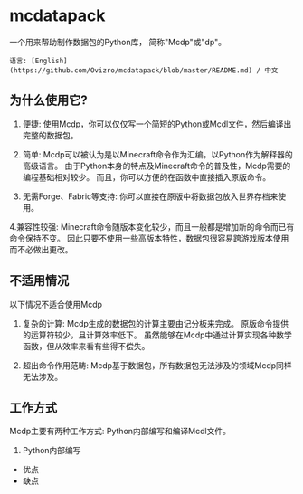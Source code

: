 # mcdatapack # 

一个用来帮助制作数据包的Python库，
简称"Mcdp"或"dp"。

    语言: [English](https://github.com/Ovizro/mcdatapack/blob/master/README.md) / 中文

## 为什么使用它? ## 

1. 便捷:
    使用Mcdp，你可以仅仅写一个简短的Python或Mcdl文件，然后编译出完整的数据包。
        
2. 简单:
    Mcdp可以被认为是以Minecraft命令作为汇编，以Python作为解释器的高级语言。
    由于Python本身的特点及Minecraft命令的普及性，Mcdp需要的编程基础相对较少。
    而且，你可以方便的在函数中直接插入原版命令。
        
3. 无需Forge、Fabric等支持:
    你可以直接在原版中将数据包放入世界存档来使用。
        
4.兼容性较强:
    Minecraft命令随版本变化较少，而且一般都是增加新的命令而已有命令保持不变。
    因此只要不使用一些高版本特性，数据包很容易跨游戏版本使用而不必做出更改。
        
## 不适用情况 ## 
以下情况不适合使用Mcdp

1. 复杂的计算:
    Mcdp生成的数据包的计算主要由记分板来完成。
    原版命令提供的运算符较少，且计算效率低下。
    虽然能够在Mcdp中通过计算实现各种数学函数，但从效率来看有些得不偿失。
        
2. 超出命令作用范畴:
    Mcdp基于数据包，所有数据包无法涉及的领域Mcdp同样无法涉及。

## 工作方式 ##
Mcdp主要有两种工作方式: Python内部编写和编译Mcdl文件。

1. Python内部编写
* 优点
* 缺点